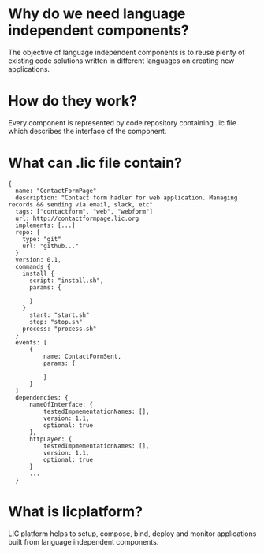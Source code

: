 # Why do we need language independent components? 
The objective of language independent components is to reuse plenty of existing code solutions written in different languages on creating new applications.

# How do they work?
Every component is represented by code repository containing .lic file which describes the interface of the component.

# What can .lic file contain?
```
{
  name: "ContactFormPage"
  description: "Contact form hadler for web application. Managing records && sending via email, slack, etc"
  tags: ["contactform", "web", "webform"]
  url: http://contactformpage.lic.org
  implements: [...]
  repo: {
    type: "git"
    url: "github..."
  }
  version: 0.1,
  commands {  
    install {
      script: "install.sh",
      params: {
      
      }
    }
	  start: "start.sh"
	  stop: "stop.sh"
    process: "process.sh"
  }
  events: [
	  {
		  name: ContactFormSent,
		  params: {

		  }	
	  }
  ]
  dependencies: {
	  nameOfInterface: {
		  testedImpmementationNames: [],
		  version: 1.1,
		  optional: true
	  },
	  httpLayer: {
		  testedImpmementationNames: [],
		  version: 1.1,
		  optional: true
	  }
	  ...
  }
```

# What is licplatform?
LIC platform helps to setup, compose, bind, deploy and monitor applications built from language independent components.
